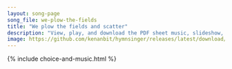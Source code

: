 ```yaml
---
layout: song-page
song_file: we-plow-the-fields
title: "We plow the fields and scatter"
description: "View, play, and download the PDF sheet music, slideshow, and audio. Lyrics: We plow the fields and scatter the good seed on the land, but it is fed and watered by God's almighty hand. God sends the snow in winter, the warmth t... english theist 4part"
image: https://github.com/kenanbit/hymnsinger/releases/latest/download/we-plow-the-fields-trad.png
---
```


{% include choice-and-music.html %}